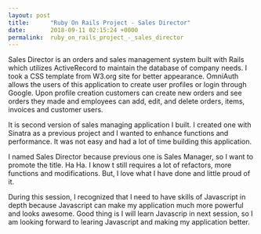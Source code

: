 ```yaml
---
layout: post
title:      "Ruby On Rails Project - Sales Director"
date:       2018-09-11 02:15:24 +0000
permalink:  ruby_on_rails_project_-_sales_director
---
```


Sales Director is an orders and sales management system built with Rails which utilizes ActiveRecord to maintain the database of company needs. I took a CSS template from W3.org site for better appearance. OmniAuth allows the users of this application to create user profiles or login through Google. Upon profile creation customers can create new orders and see orders they made and employees can add, edit, and delete orders, items, invoices and customer users.

It is second version of sales managing application I built.
I created one with Sinatra as a previous project and I wanted to enhance functions and performance. 
It was not easy and had a lot of time building this application.

I named Sales Director because previous one is Sales Manager, so I want to promote the title. Ha Ha.
I know t still requires a lot of refactors, more functions and modifications. But, I love what I have done and little proud of it.

During this session, I recognized that I need to have skills of Javascript in depth because Javascript can make my application much more powerful and looks awesome.  Good thing is I will learn Javascrip in next session, so I am looking forward to learing Javascript and making my application better.

